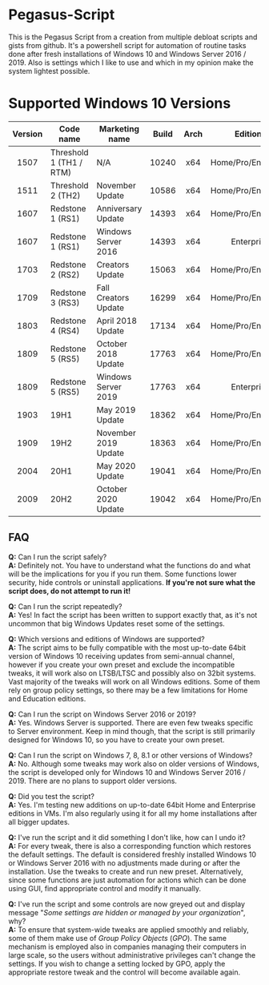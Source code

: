 # Pegasus-Script
This is the Pegasus Script from a creation from multiple debloat scripts and gists from github. It's a powershell script for automation of routine tasks done after fresh installations of Windows 10 and Windows Server 2016 / 2019. Also is settings which I like to use and which in my opinion make the system lightest possible.

# Supported Windows 10 Versions

| Version |        Code name        |     Marketing name     | Build | Arch |      Editions     | Script version |
| :-----: | ----------------------- | ---------------------- | :---: |:----:|:-----------------:|:--------------:|
|  1507   | Threshold 1 (TH1 / RTM) | N/A                    | 10240 |  x64 |Home/Pro/Enterprise|[0.1](https://github.com/dennyamarojr/Pegasus-Script/releases/latest)|
|  1511   | Threshold 2 (TH2)       | November Update        | 10586 |  x64 |Home/Pro/Enterprise|[0.1](https://github.com/dennyamarojr/Pegasus-Script/releases/latest)|
|  1607   | Redstone 1 (RS1)        | Anniversary Update     | 14393 |  x64 |Home/Pro/Enterprise|[0.1](https://github.com/dennyamarojr/Pegasus-Script/releases/latest)|
|  1607   | Redstone 1 (RS1)        | Windows Server 2016    | 14393 |  x64 |Enterprise|[0.1](https://github.com/dennyamarojr/Pegasus-Script/releases/latest)|
|  1703   | Redstone 2 (RS2)        | Creators Update        | 15063 |  x64 |Home/Pro/Enterprise|[0.1](https://github.com/dennyamarojr/Pegasus-Script/releases/latest)|
|  1709   | Redstone 3 (RS3)        | Fall Creators Update   | 16299 |  x64 |Home/Pro/Enterprise|[0.1](https://github.com/dennyamarojr/Pegasus-Script/releases/latest)|
|  1803   | Redstone 4 (RS4)        | April 2018 Update      | 17134 |  x64 |Home/Pro/Enterprise|[0.1](https://github.com/dennyamarojr/Pegasus-Script/releases/latest)|
|  1809   | Redstone 5 (RS5)        | October 2018 Update    | 17763 |  x64 |Home/Pro/Enterprise|[0.1](https://github.com/dennyamarojr/Pegasus-Script/releases/latest)|
|  1809   | Redstone 5 (RS5)        | Windows Server 2019    | 17763 |  x64 |Enterprise|[0.1](https://github.com/dennyamarojr/Pegasus-Script/releases/latest)|
|  1903   | 19H1                    | May 2019 Update        | 18362 |  x64 |Home/Pro/Enterprise|[0.1](https://github.com/dennyamarojr/Pegasus-Script/releases/latest)|
|  1909   | 19H2                    | November 2019 Update   | 18363 |  x64 |Home/Pro/Enterprise|[0.1](https://github.com/dennyamarojr/Pegasus-Script/releases/latest)|
|  2004   | 20H1                    | May 2020 Update        | 19041 |  x64 |Home/Pro/Enterprise|[0.1](https://github.com/dennyamarojr/Pegasus-Script/releases/latest)|
|  2009   | 20H2                    | October 2020 Update    | 19042 |  x64 |Home/Pro/Enterprise|[0.1](https://github.com/dennyamarojr/Pegasus-Script/releases/latest)|

## FAQ

**Q:** Can I run the script safely?  
**A:** Definitely not. You have to understand what the functions do and what will be the implications for you if you run them. Some functions lower security, hide controls or uninstall applications. **If you're not sure what the script does, do not attempt to run it!**

**Q:** Can I run the script repeatedly?  
**A:** Yes! In fact the script has been written to support exactly that, as it's not uncommon that big Windows Updates reset some of the settings.

**Q:** Which versions and editions of Windows are supported?  
**A:** The script aims to be fully compatible with the most up-to-date 64bit version of Windows 10 receiving updates from semi-annual channel, however if you create your own preset and exclude the incompatible tweaks, it will work also on LTSB/LTSC and possibly also on 32bit systems. Vast majority of the tweaks will work on all Windows editions. Some of them rely on group policy settings, so there may be a few limitations for Home and Education editions.

**Q:** Can I run the script on Windows Server 2016 or 2019?  
**A:** Yes. Windows Server is supported. There are even few tweaks specific to Server environment. Keep in mind though, that the script is still primarily designed for Windows 10, so you have to create your own preset.

**Q:** Can I run the script on Windows 7, 8, 8.1 or other versions of Windows?  
**A:** No. Although some tweaks may work also on older versions of Windows, the script is developed only for Windows 10 and Windows Server 2016 / 2019. There are no plans to support older versions.

**Q:** Did you test the script?  
**A:** Yes. I'm testing new additions on up-to-date 64bit Home and Enterprise editions in VMs. I'm also regularly using it for all my home installations after all bigger updates.

**Q:** I've run the script and it did something I don't like, how can I undo it?  
**A:** For every tweak, there is also a corresponding function which restores the default settings. The default is considered freshly installed Windows 10 or Windows Server 2016 with no adjustments made during or after the installation. Use the tweaks to create and run new preset. Alternatively, since some functions are just automation for actions which can be done using GUI, find appropriate control and modify it manually.

**Q:** I've run the script and some controls are now greyed out and display message "*Some settings are hidden or managed by your organization*", why?  
**A:** To ensure that system-wide tweaks are applied smoothly and reliably, some of them make use of *Group Policy Objects* (*GPO*). The same mechanism is employed also in companies managing their computers in large scale, so the users without administrative privileges can't change the settings. If you wish to change a setting locked by GPO, apply the appropriate restore tweak and the control will become available again.
